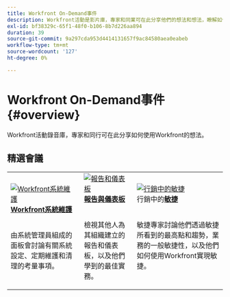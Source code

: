 ```yaml
---
title: Workfront On-Demand事件
description: Workfront活動是影片庫，專家和同業可在此分享他們的想法和想法，瞭解如何使用Workfront來增強為組織完成的工作。
exl-id: bf38329c-65f1-48f0-b106-8b7d226aa894
duration: 39
source-git-commit: 9a297cda953d4414131657f9ac84580aea0eabeb
workflow-type: tm+mt
source-wordcount: '127'
ht-degree: 0%

---
```


# Workfront On-Demand事件 {#overview}

Workfront活動錄音庫，專家和同行可在此分享如何使用Workfront的想法。

## 精選會議

<table>
  <tr>
   <td>
      <a href="user-groups/workfront-system-maintenance.md">
      <img alt="Workfront系統維護" src="assets/workfront-system-maintenance.png"/>
      </a>
      <div>
         <a href="user-groups/workfront-system-maintenance.md"><strong>Workfront系統維護</strong></a>
<!---         <br/><em>foo</em> -->
      </div>
      <p>
        <br/>
         由系統管理員組成的面板會討論有關系統設定、定期維護和清理的考量事項。
      </p>
    </td>
   <td>
      <a href="user-groups/reporting-and-dashboards.md">
      <img alt="報告和儀表板" src="assets/reporting-and-dashboards.png"/>
      </a>
      <div>
         <a href="user-groups/reporting-and-dashboards.md"><strong>報告與儀表板</strong></a>
<!---         <br/><em>foo</em> -->
      </div>
      <p>
        <br/>
         檢視其他人為其組織建立的報告和儀表板，以及他們學到的最佳實務。
      </p>
    </td>
   <td>
      <a href="user-groups/agile-in-marketing.md">
      <img alt="行銷中的敏捷" src="assets/agile-in-marketing.png"/>
      </a>
      <div>
         行銷中的<a href="user-groups/agile-in-marketing.md"><strong>敏捷</strong></a>
<!---         <br/><em>foo</em> -->
      </div>
      <p>
        <br/>
         敏捷專家討論他們透過敏捷所看到的最高點和趨勢，業務的一般敏捷性，以及他們如何使用Workfront實現敏捷。
      </p>
    </td>
  </tr>
</table>
